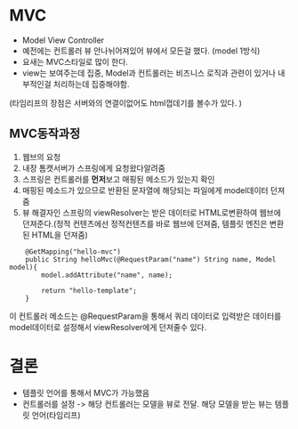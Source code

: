 # MVC

- Model View Controller
- 예전에는 컨트롤러 뷰 안나뉘어져있어 뷰에서 모든걸 했다. (model 1방식)
- 요새는 MVC스타일로 많이 한다.
- view는 보여주는데 집중, Model과 컨트롤러는 비즈니스 로직과 관련이 있거나 내부적인걸 처리하는데 집중해야함.

(타임리프의 장점은 서버와의 연결이없어도 html껍데기를 볼수가 있다. )

## MVC동작과정

1. 웹브의 요청
2. 내장 톰캣서버가 스프링에게 요청왔다알려줌
3. 스프링은 컨트롤러를 **먼저**보고 매핑된 메소드가 있는지 확인
4. 매핑된 메소드가 있으므로 반환된 문자열에 해당되는 파일에게 model데이터 던져줌
5. 뷰 해결자인 스프링의 viewResolver는 받은 데이터로 HTML로변환하여 웹브에 던져준다.(정적 컨텐츠에선 정적컨텐츠를 바로 웹브에 던져줌, 템플릿 엔진은 변환된 HTML을 던져줌)

```
    @GetMapping("hello-mvc")
    public String helloMvc(@RequestParam("name") String name, Model model){
        model.addAttribute("name", name);

        return "hello-template";
    }
```

이 컨트롤러 메소드는
@RequestParam을 통해서 쿼리 데이터로 입력받은 데이터를 model데이터로 설정해서 viewResolver에게 던져줄수 있다.

# 결론

- 템플릿 언어를 통해서 MVC가 가능했음
- 컨트롤러를 설정 -> 해당 컨트롤러는 모델을 뷰로 전달. 해당 모델을 받는 뷰는 템플릿 언어(타임리프)
